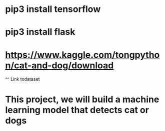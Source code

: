 # pip3 install tensorflow
# pip3 install flask

# https://www.kaggle.com/tongpython/cat-and-dog/download

^^ Link todataset

# This project, we will build a machine learning model that detects cat or dogs